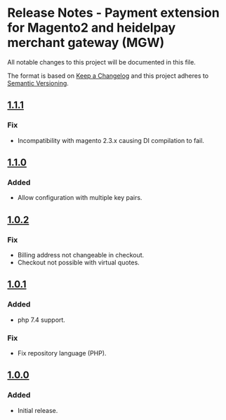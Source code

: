 # Release Notes - Payment extension for Magento2 and heidelpay merchant gateway (MGW)
All notable changes to this project will be documented in this file.

The format is based on [Keep a Changelog](http://keepachangelog.com/en/1.0.0/) and this project adheres to [Semantic Versioning](http://semver.org/spec/v2.0.0.html).
## [1.1.1][1.1.1]
### Fix
* Incompatibility with magento 2.3.x causing DI compilation to fail.

## [1.1.0][1.1.0]
### Added
* Allow configuration with multiple key pairs.

## [1.0.2][1.0.2]
### Fix
* Billing address not changeable in checkout.
* Checkout not possible with virtual quotes.

## [1.0.1][1.0.1]
### Added
* php 7.4 support.

### Fix
*   Fix repository language (PHP).

## [1.0.0][1.0.0]
### Added
*   Initial release.

[1.0.0]: https://github.com/heidelpay/magento2-merchant-gateway/tree/1.0.0
[1.0.1]: https://github.com/heidelpay/magento2-merchant-gateway/compare/1.0.0..1.0.1
[1.0.2]: https://github.com/heidelpay/magento2-merchant-gateway/compare/1.0.1..1.0.2
[1.1.0]: https://github.com/heidelpay/magento2-merchant-gateway/compare/1.0.2..1.1.0
[1.1.1]: https://github.com/heidelpay/magento2-merchant-gateway/compare/1.1.0..1.1.1
